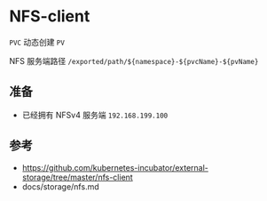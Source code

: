 # NFS-client

`PVC` 动态创建 `PV`

NFS 服务端路径 `/exported/path/${namespace}-${pvcName}-${pvName}`

## 准备

* 已经拥有 NFSv4 服务端 `192.168.199.100`

## 参考

* https://github.com/kubernetes-incubator/external-storage/tree/master/nfs-client
* docs/storage/nfs.md
